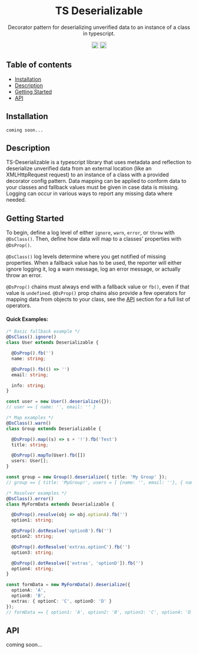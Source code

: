 <h1 align="center">TS Deserializable</h1>

<p align="center">
Decorator pattern for deserializing unverified data to an instance of a class in typescript.
</p>

<p align="center">
    <a href="https://github.com/reecemcd/ts-deserializable/blob/master/LICENSE" target="_blank"><img src="https://img.shields.io/badge/license-MIT-green.svg" alt="mit license" height="18"></a>
    <a href="https://circleci.com/gh/reecemcd/ts-deserializable" target="_blank"><img src="https://circleci.com/gh/reecemcd/ts-deserializable.svg?style=svg" alt="mit license" height="18"></a>
</p>

## Table of contents
* [Installation](#installation)
* [Description](#description)
* [Getting Started](#getting-started)
* [API](#api)


## Installation

`coming soon...`

## Description

TS-Deserializable is a typescript library that uses metadata and reflection to deserialize unverified data from an external location (like an XMLHttpRequest request) to an instance of a class with a provided decorator config pattern. Data mapping can be applied to conform data to your classes and fallback values must be given in case data is missing. Logging can occur in various ways to report any missing data where needed.

## Getting Started

To begin, define a log level of either `ignore`, `warn`, `error`, or `throw` with `@DsClass()`. Then, define how data will map to a classes' properties with `@DsProp()`. 

`@DsClass()` log levels determine where you get notified of missing properties. When a fallback value has to be used, the reporter will either ignore logging it, log a warn message, log an error message, or actually throw an error.

`@DsProp()` chains must always end with a fallback value or `fb()`, even if that value is `undefined`. `@DsProp()` prop chains also provide a few operators for mapping data from objects to your class, see the [API](#api) section for a full list of operators.

#### Quick Examples:

```Typescript
/* Basic fallback example */
@DsClass().ignore()
class User extends Deserializable {

  @DsProp().fb('')
  name: string;

  @DsProp().fb(() => '')
  email: string;

  info: string;
}

const user = new User().deserialize({});
// user == { name: '', email: '' }

/* Map examples */
@DsClass().warn()
class Group extends Deserializable {

  @DsProp().map((s) => s + '!').fb('Test')
  title: string;

  @DsProp().mapTo(User).fb([])
  users: User[];
}

const group = new Group().deserialize({ title: 'My Group' });
// group == { title: 'MyGroup!', users = [ {name: '', email: ''}, { name: '', email: ''} ]}

/* Resolver examples */
@DsClass().error()
class MyFormData extends Deserializable {

  @DsProp().resolve(obj => obj.optionA).fb('')
  option1: string;

  @DsProp().dotResolve('optionB').fb('')
  option2: string;

  @DsProp().dotResolve('extras.optionC').fb('')
  option3: string;

  @DsProp().dotResolve(['extras', 'optionD']).fb('')
  option4: string;
}

const formData = new MyFormData().deserialize({
  optionA: 'A',
  optionB: 'B',
  extras: { optionC: 'C', optionD: 'D' }
});
// formData == { option1: 'A', option2: 'B', option3: 'C', option4: 'D' }

```

## API

coming soon...